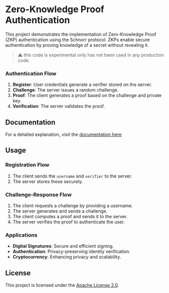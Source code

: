 # Zero-Knowledge Proof Authentication

This project demonstrates the implementation of Zero-Knowledge Proof (ZKP) authentication using the Schnorr protocol. ZKPs enable secure authentication by proving knowledge of a secret without revealing it.

> :warning: this code is experimental only has not been used in any production code.

### Authentication Flow
1. **Register**: User credentials generate a verifier stored on the server.
2. **Challenge**: The server issues a random challenge.
3. **Proof**: The client generates a proof based on the challenge and private key.
4. **Verification**: The server validates the proof.

## Documentation
For a detailed explanation, visit the [documentation here](https://suwasto.github.io/kmpzkp/).

## Usage

### Registration Flow
1. The client sends the `username` and `verifier` to the server.
2. The server stores these securely.

### Challenge-Response Flow
1. The client requests a challenge by providing a username.
2. The server generates and sends a challenge.
3. The client computes a proof and sends it to the server.
4. The server verifies the proof to authenticate the user.

### Applications
- **Digital Signatures**: Secure and efficient signing.
- **Authentication**: Privacy-preserving identity verification.
- **Cryptocurrency**: Enhancing privacy and scalability.

## License
This project is licensed under the [Apache License 2.0](LICENSE).
